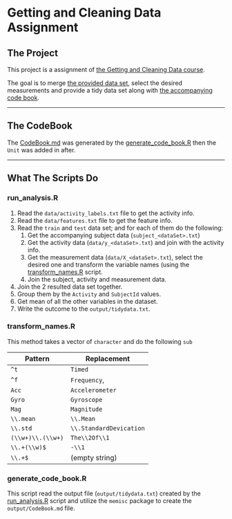 # Getting and Cleaning Data Assignment

## The Project

This project is a assignment of [the Getting and Cleaning Data course](https://www.coursera.org/learn/data-cleaning/home/welcome).

The goal is to merge [the provided data set](https://d396qusza40orc.cloudfront.net/getdata%2Fprojectfiles%2FUCI%20HAR%20Dataset.zip), select the desired measurements and provide a tidy data set along with [the accompanying code book](#the-codebook).

---

## The CodeBook

The [CodeBook.md](CodeBook.md) was generated by the [generate_code_book.R](#generate_code_bookr) then the `Unit` was added in after.

---

## What The Scripts Do

### run_analysis.R

1. Read the `data/activity_labels.txt` file to get the activity info.
1. Read the `data/features.txt` file to get the feature info.
1. Read the `train` and `test` data set; and for each of them  do the following:
   1. Get the accompanying subject data (`subject_<dataSet>.txt`)
   1. Get the activity data (`data/y_<dataSet>.txt`) and join with the activity info.
   1. Get the measurement data (`data/X_<dataSet>.txt`), select the desired one and transform the variable names (using the [transform_names.R](#transform_namesr) script.
   1. Join the subject, activity and measurement data.
1. Join the 2 resulted data set together.
1. Group them by the `Activity` and `SubjectId` values.
1. Get mean of all the other variables in the dataset.
1. Write the outcome to the `output/tidydata.txt`.

### transform_names.R

This method takes a vector of `character` and do the following `sub`

Pattern           | Replacement
----------------- | -----------------
`^t`              | `Timed`
`^f`              | `Frequency`,
`Acc`             | `Accelerometer`
`Gyro`            | `Gyroscope`
`Mag`             | `Magnitude`
`\\.mean`         | `\\.Mean`
`\\.std`          | `\\.StandardDevication`
`(\\w+)\\.(\\w+)` | `The\\2Of\\1`
`\\.+(\\w)$`      | `-\\1`
`\\.+$`           | (empty string)


### generate_code_book.R

This script read the output file (`output/tidydata.txt`) created by the [run_analysis.R](#run_analysisr) script and utilize the `memisc` package to create the `output/CodeBook.md` file.